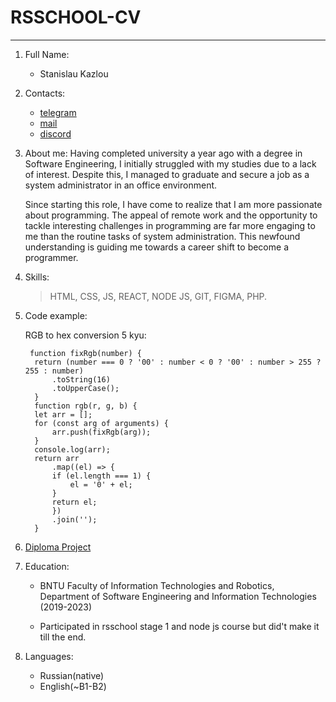 # RSSCHOOL-CV

---

1. Full Name:

   - Stanislau Kazlou

2. Contacts:

   - [telegram](https://t.me/megaxd274)
   - [mail](kazemirova.l@gmail.com)
   - [discord](https://discordapp.com/users/466573332196884481/)

3. About me:
   Having completed university a year ago with a degree in Software Engineering, I initially struggled with my studies due to a lack of interest. Despite this, I managed to graduate and secure a job as a system administrator in an office environment.

   Since starting this role, I have come to realize that I am more passionate about programming. The appeal of remote work and the opportunity to tackle interesting challenges in programming are far more engaging to me than the routine tasks of system administration. This newfound understanding is guiding me towards a career shift to become a programmer.

4. Skills:

   > HTML, CSS, JS, REACT, NODE JS, GIT, FIGMA, PHP.

5. Code example:

   RGB to hex conversion 5 kyu:

   ```
    function fixRgb(number) {
     return (number === 0 ? '00' : number < 0 ? '00' : number > 255 ? 255 : number)
         .toString(16)
         .toUpperCase();
     }
     function rgb(r, g, b) {
     let arr = [];
     for (const arg of arguments) {
         arr.push(fixRgb(arg));
     }
     console.log(arr);
     return arr
         .map((el) => {
         if (el.length === 1) {
             el = '0' + el;
         }
         return el;
         })
         .join('');
     }
   ```

6. [Diploma Project](https://github.com/megaxd273/dip)

7. Education:

   - BNTU Faculty of Information Technologies and Robotics,
     Department of Software Engineering and Information Technologies (2019-2023)

   - Participated in rsschool stage 1 and node js course but did't make it till the end.

8. Languages:
   - Russian(native)
   - English(~B1-B2)
